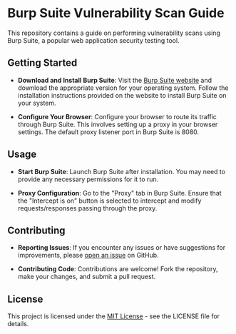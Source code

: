 # Burp Suite Vulnerability Scan Guide

This repository contains a guide on performing vulnerability scans using Burp Suite, a popular web application security testing tool.

## Getting Started

- **Download and Install Burp Suite**: Visit the [Burp Suite website](https://portswigger.net/burp) and download the appropriate version for your operating system. Follow the installation instructions provided on the website to install Burp Suite on your system.
  
- **Configure Your Browser**: Configure your browser to route its traffic through Burp Suite. This involves setting up a proxy in your browser settings. The default proxy listener port in Burp Suite is 8080.
  
<!-- Add more steps as necessary -->

## Usage

- **Start Burp Suite**: Launch Burp Suite after installation. You may need to provide any necessary permissions for it to run.
  
- **Proxy Configuration**: Go to the "Proxy" tab in Burp Suite. Ensure that the "Intercept is on" button is selected to intercept and modify requests/responses passing through the proxy.
  
<!-- Add more steps as necessary -->

## Contributing

- **Reporting Issues**: If you encounter any issues or have suggestions for improvements, please [open an issue](https://github.com/yourusername/yourrepository/issues) on GitHub.
  
- **Contributing Code**: Contributions are welcome! Fork the repository, make your changes, and submit a pull request.

<!-- Add more sections as necessary -->

## License

This project is licensed under the [MIT License](LICENSE) - see the LICENSE file for details.
